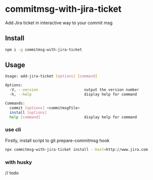 # commitmsg-with-jira-ticket
Add Jira ticket in interactive way to your commit msg

## Install
```sh
npm i -g commitmsg-with-jira-ticket
```

## Usage

```sh
Usage: add-jira-ticket [options] [command]

Options:
  -V, --version                     output the version number
  -h, --help                        display help for command

Commands:
  commit [options] <commitmsgFile>
  install [options]
  help [command]                    display help for command
```

### use cli

Firstly, install script to git prepare-commitmsg hook

```bash
npx commitmsg-with-jira-ticket install --host=http://www.jira.com
```

### with husky

// todo
